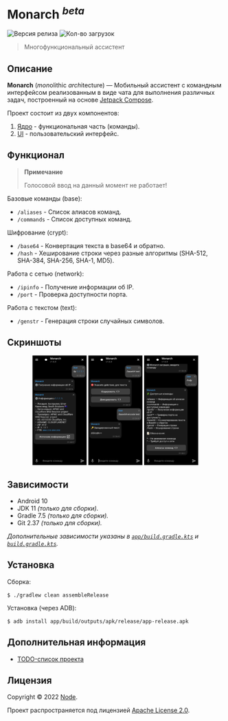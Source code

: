# Monarch <sup>*beta*</sup> 
![Версия релиза](https://img.shields.io/github/v/release/NodesLab/Monarch?style=flat-square)
![Кол-во загрузок](https://img.shields.io/github/downloads/NodesLab/Monarch/total?style=flat-square)

> Многофункциональный ассистент

## Описание

__Monarch__ (*mon*olithic *arch*itecture) — Мобильный ассистент с командным интерфейсом
реализованным в виде чата для выполнения различных задач, построенный на основе
[Jetpack Compose](https://developer.android.com/jetpack/compose).

Проект состоит из двух компонентов:

1. [Ядро](app/src/main/java/net/monarch/app/core) - функциональная часть (команды).
2. [UI](app/src/main/java/net/monarch/app/ui) - пользовательский интерфейс.

## Функционал

> **Примечание**
>
> Голосовой ввод на данный момент не работает!

Базовые команды (base):

- `/aliases` - Список алиасов команд.
- `/commands` - Список доступных команд.

Шифрование (crypt):

- `/base64` - Конвертация текста в base64 и обратно.
- `/hash` - Хеширование строки через разные алгоритмы (SHA-512, SHA-384, SHA-256, SHA-1, MD5).

Работа с сетью (network):

- `/ipinfo` - Получение информации об IP.
- `/port` - Проверка доступности порта.

Работа с текстом (text):

- `/genstr` - Генерация строки случайных символов.

## Скриншоты

<p align="center">
  <img src="docs/screenshot_1.png" alt="Снимок экрана 2" width="25%" height="25%">
  <img src="docs/screenshot_2.png" alt="Снимок экрана 2" width="25%" height="25%">
  <img src="docs/screenshot_3.png" alt="Снимок экрана 2" width="25%" height="25%">
</p>

## Зависимости

- Android 10
- JDK 11 *(только для сборки).*
- Gradle 7.5 *(только для сборки).*
- Git 2.37 *(только для сборки).*

*Дополнительные зависимости указаны в [`app/build.gradle.kts`](app/build.gradle.kts) и 
[`build.gradle.kts`](build.gradle.kts).*

## Установка

Сборка:

```shell
$ ./gradlew clean assembleRelease
```

Установка (через ADB):

```shell
$ adb install app/build/outputs/apk/release/app-release.apk
```

## Дополнительная информация

- [TODO-список проекта](todo.md)

## Лицензия

Copyright © 2022 [Node](https://github/TheNodeOrg).

Проект распространяется под лицензией [Apache License 2.0](license).
